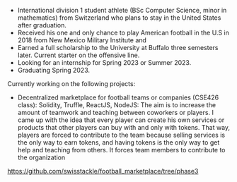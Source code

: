 * International division 1 student athlete (BSc Computer Science, minor in mathematics) from Switzerland who plans to stay in the United States after graduation.
* Received his one and only chance to play American football in the U.S in 2018 from New Mexico Military Institute and 
* Earned a full scholarship to the University at Buffalo three semesters later. Current starter on the offensive line.
* Looking for an internship for Spring 2023 or Summer 2023.
* Graduating Spring 2023.

Currently working on the following projects:

* Decentralized marketplace for football teams or companies (CSE426 class): Solidity, Truffle, ReactJS, NodeJS: The aim is to increase the amount of teamwork and teaching between coworkers or players. 
I came up with the idea that every player can create his own services or products that other players can buy with and only 
with tokens. That way, players are forced to contribute to the team because selling services is the only way 
to earn tokens, and having tokens is the only way to get help and teaching from others. It forces team
members to contribute to the organization

https://github.com/swisstackle/football_marketplace/tree/phase3




